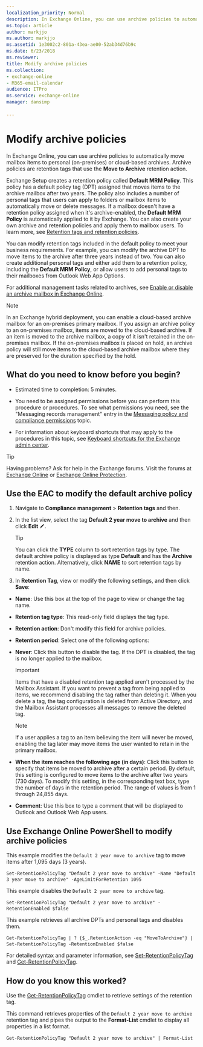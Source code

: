 ```yaml
---
localization_priority: Normal
description: In Exchange Online, you can use archive policies to automatically move mailbox items to personal (on-premises) or cloud-based archives. Archive policies are retention tags that use the Move to Archive retention action.
ms.topic: article
author: markjjo
ms.author: markjjo
ms.assetid: 1e3002c2-801a-43ea-ae00-52ab34d76b9c
ms.date: 6/23/2018
ms.reviewer: 
title: Modify archive policies
ms.collection: 
- exchange-online
- M365-email-calendar
audience: ITPro
ms.service: exchange-online
manager: dansimp

---
```


# Modify archive policies

In Exchange Online, you can use archive policies to automatically move mailbox items to personal (on-premises) or cloud-based archives. Archive policies are retention tags that use the **Move to Archive** retention action.

Exchange Setup creates a retention policy called **Default MRM Policy**. This policy has a default policy tag (DPT) assigned that moves items to the archive mailbox after two years. The policy also includes a number of personal tags that users can apply to folders or mailbox items to automatically move or delete messages. If a mailbox doesn't have a retention policy assigned when it's archive-enabled, the **Default MRM Policy** is automatically applied to it by Exchange. You can also create your own archive and retention policies and apply them to mailbox users. To learn more, see [Retention tags and retention policies](messaging-records-management/retention-tags-and-policies.md).

You can modify retention tags included in the default policy to meet your business requirements. For example, you can modify the archive DPT to move items to the archive after three years instead of two. You can also create additional personal tags and either add them to a retention policy, including the **Default MRM Policy**, or allow users to add personal tags to their mailboxes from Outlook Web App Options.

For additional management tasks related to archives, see [Enable or disable an archive mailbox in Exchange Online](https://technet.microsoft.com/library/abf04393-97d1-4ee2-832d-d1c85734de51.aspx).

> [!NOTE]
> In an Exchange hybrid deployment, you can enable a cloud-based archive mailbox for an on-premises primary mailbox. If you assign an archive policy to an on-premises mailbox, items are moved to the cloud-based archive. If an item is moved to the archive mailbox, a copy of it isn't retained in the on-premises mailbox. If the on-premises mailbox is placed on hold, an archive policy will still move items to the cloud-based archive mailbox where they are preserved for the duration specified by the hold.

## What do you need to know before you begin?

- Estimated time to completion: 5 minutes.

- You need to be assigned permissions before you can perform this procedure or procedures. To see what permissions you need, see the "Messaging records management" entry in the [Messaging policy and compliance permissions](https://technet.microsoft.com/library/ec4d3b9f-b85a-4cb9-95f5-6fc149c3899b.aspx) topic.

- For information about keyboard shortcuts that may apply to the procedures in this topic, see [Keyboard shortcuts for the Exchange admin center](../accessibility/keyboard-shortcuts-in-admin-center.md).

> [!TIP]
> Having problems? Ask for help in the Exchange forums. Visit the forums at [Exchange Online](https://go.microsoft.com/fwlink/p/?linkId=267542) or [Exchange Online Protection](https://go.microsoft.com/fwlink/p/?linkId=285351).

## Use the EAC to modify the default archive policy
<a name="EMCConfigureTag"> </a>

1. Navigate to **Compliance management** \> **Retention tags** and then.

2. In the list view, select the tag **Default 2 year move to archive** and then click **Edit** ![Edit icon](../media/ITPro_EAC_EditIcon.gif).

    > [!TIP]
    > You can click the **TYPE** column to sort retention tags by type. The default archive policy is displayed as type **Default** and has the **Archive** retention action. Alternatively, click **NAME** to sort retention tags by name.

3. In **Retention Tag**, view or modify the following settings, and then click **Save**:

  - **Name**: Use this box at the top of the page to view or change the tag name.

  - **Retention tag type**: This read-only field displays the tag type.

  - **Retention action**: Don't modify this field for archive policies.

  - **Retention period**: Select one of the following options:

  - **Never**: Click this button to disable the tag. If the DPT is disabled, the tag is no longer applied to the mailbox.

    > [!IMPORTANT]
    > Items that have a disabled retention tag applied aren't processed by the Mailbox Assistant. If you want to prevent a tag from being applied to items, we recommend disabling the tag rather than deleting it. When you delete a tag, the tag configuration is deleted from Active Directory, and the Mailbox Assistant processes all messages to remove the deleted tag.

    > [!NOTE]
    > If a user applies a tag to an item believing the item will never be moved, enabling the tag later may move items the user wanted to retain in the primary mailbox.

  - **When the item reaches the following age (in days)**: Click this button to specify that items be moved to archive after a certain period. By default, this setting is configured to move items to the archive after two years (730 days). To modify this setting, in the corresponding text box, type the number of days in the retention period. The range of values is from 1 through 24,855 days.

  - **Comment**: Use this box to type a comment that will be displayed to Outlook and Outlook Web App users.

## Use Exchange Online PowerShell to modify archive policies
<a name="UseShell"> </a>

This example modifies the `Default 2 year move to archive` tag to move items after 1,095 days (3 years).

```
Set-RetentionPolicyTag "Default 2 year move to archive" -Name "Default 3 year move to archive" -AgeLimitForRetention 1095
```

This example disables the `Default 2 year move to archive` tag.

```
Set-RetentionPolicyTag "Default 2 year move to archive" -RetentionEnabled $false
```

This example retrieves all archive DPTs and personal tags and disables them.

```
Get-RetentionPolicyTag | ? {$_.RetentionAction -eq "MoveToArchive"} | Set-RetentionPolicyTag -RetentionEnabled $false
```

For detailed syntax and parameter information, see [Set-RetentionPolicyTag](https://technet.microsoft.com/library/6ab21a02-7283-456a-a1c7-1a09b1722981.aspx) and [Get-RetentionPolicyTag](https://technet.microsoft.com/library/5cddcfea-6f67-4481-9c00-5b13c11d5ced.aspx).

## How do you know this worked?

Use the [Get-RetentionPolicyTag](https://technet.microsoft.com/library/5cddcfea-6f67-4481-9c00-5b13c11d5ced.aspx) cmdlet to retrieve settings of the retention tag.

This command retrieves properties of the `Default 2 year move to archive` retention tag and pipes the output to the **Format-List** cmdlet to display all properties in a list format.

```
Get-RetentionPolicyTag "Default 2 year move to archive" | Format-List
```



